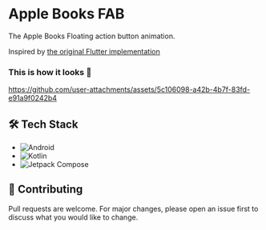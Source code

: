 
# Apple Books FAB

The Apple Books Floating action button animation.

Inspired by [the original Flutter implementation](https://flutterwidgethub.com/components/blocks/buttons/apple-books-fab)

### This is how it looks 📸

https://github.com/user-attachments/assets/5c106098-a42b-4b7f-83fd-e91a9f0242b4

## 🛠️ Tech Stack

- ![Android](https://img.shields.io/badge/Android-3DDC84?logo=android&logoColor=white)
- ![Kotlin](https://img.shields.io/badge/Kotlin-0095D5?&logo=kotlin&logoColor=white)
- ![Jetpack Compose](https://img.shields.io/badge/Jetpack%20Compose-01A9DB)


## 🤝 Contributing

Pull requests are welcome. For major changes, please open an issue first to discuss what you would like to change.




